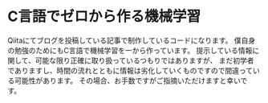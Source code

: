 # C言語でゼロから作る機械学習
Qiitaにてブログを投稿している記事で制作しているコードになります。
僕自身の勉強のためにもC言語で機械学習を一から作っています。
提示している情報に関して、可能な限り正確に取り扱っているつもりではありますが、
まだ初学者でありますし、時間の流れとともに情報は劣化していくものですので間違っている可能性があります。
その場合、お手数ですがご指摘いただけますと幸いです。
